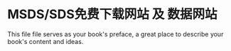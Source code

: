 # MSDS/SDS免费下载网站 及 数据网站

This file file serves as your book's preface, a great place to describe your book's content and ideas.

